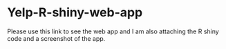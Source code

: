 # Yelp-R-shiny-web-app
Please use this link to see the web app and I am also attaching the R shiny code and a screenshot of the app.
